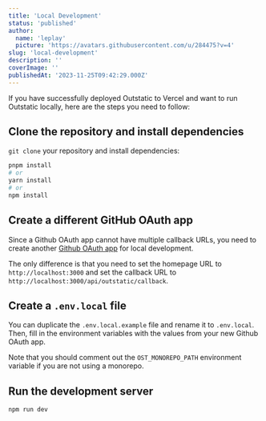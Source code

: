 ```yaml
---
title: 'Local Development'
status: 'published'
author:
  name: 'leplay'
  picture: 'https://avatars.githubusercontent.com/u/284475?v=4'
slug: 'local-development'
description: ''
coverImage: ''
publishedAt: '2023-11-25T09:42:29.000Z'
---
```


If you have successfully deployed Outstatic to Vercel and want to run Outstatic locally, here are the steps you need to follow:

## Clone the repository and install dependencies

`git clone` your repository and install dependencies:

```bash
pnpm install
# or
yarn install
# or
npm install
```

## Create a different GitHub OAuth app

Since a Github OAuth app cannot have multiple callback URLs, you need to create another [Github OAuth app](https://github.com/settings/developers) for local development.

The only difference is that you need to set the homepage URL to `http://localhost:3000` and set the callback URL to `http://localhost:3000/api/outstatic/callback`.

## Create a `.env.local` file

You can duplicate the `.env.local.example` file and rename it to `.env.local`. Then, fill in the environment variables with the values from your new Github OAuth app.

Note that you should comment out the `OST_MONOREPO_PATH` environment variable if you are not using a monorepo.

## Run the development server

```bash
npm run dev
```